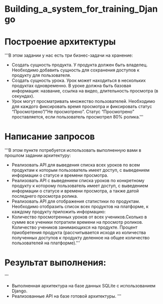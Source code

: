 # Building_a_system_for_training_Django

# Построение архитектуры
'''В этом задании у нас есть три бизнес-задачи на хранение:
- Создать сущность продукта. У продукта должен быть владелец. Необходимо добавить сущность для сохранения доступов к продукту для пользователя.
- Создать сущность урока. Урок может находиться в нескольких продуктах одновременно. В уроке должна быть базовая информация: название, ссылка на видео, длительность просмотра (в секундах).
- Урок могут просматривать множество пользователей. Необходимо для каждого фиксировать время просмотра и фиксировать статус “Просмотрено”/”Не просмотрено”. Статус “Просмотрено” проставляется, если пользователь просмотрел 80% ролика.'''

# Написание запросов
'''В этом пункте потребуется использовать выполненную вами в прошлом задании архитектуру:
- Реализовать API для выведения списка всех уроков по всем продуктам к которым пользователь имеет доступ, с выведением информации о статусе и времени просмотра.
- Реализовать API с выведением списка уроков по конкретному продукту к которому пользователь имеет доступ, с выведением информации о статусе и времени просмотра, а также датой последнего просмотра ролика.
- Реализовать API для отображения статистики по продуктам. Необходимо отобразить список всех продуктов на платформе, к каждому продукту приложить информацию:
- Количество просмотренных уроков от всех учеников.Сколько в сумме все ученики потратили времени на просмотр роликов. Количество учеников занимающихся на продукте. Процент приобретения продукта (рассчитывается исходя из количества полученных доступов к продукту деленное на общее количество пользователей на платформе).'''


# Результат выполнения:
'''
- Выполненная архитектура на базе данных SQLite с использованием Django.
-  Реализованные API на базе готовой архитектуры. '''
